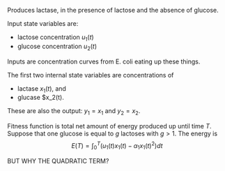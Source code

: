 Produces lactase, in the presence of lactose and the absence of glucose.

Input state variables are:

- lactose concentration $u_1(t)$
- glucose concentration $u_2(t)$

Inputs are concentration curves from E. coli eating up these things.

The first two internal state variables are concentrations of

- lactase $x_1(t)$, and 
- glucase $x_2(t).

These are also the output: $y_1=x_1$ and $y_2=x_2$.

Fitness function is total net amount of energy produced up until time $T$.
Suppose that one glucose is equal to $g$ lactoses with $g>1$.
The energy is
$$
E(T) = \int_0^T ( u_1(t) x_1(t) - \alpha_1 x_1(t)^2 ) dt
$$

BUT WHY THE QUADRATIC TERM?


